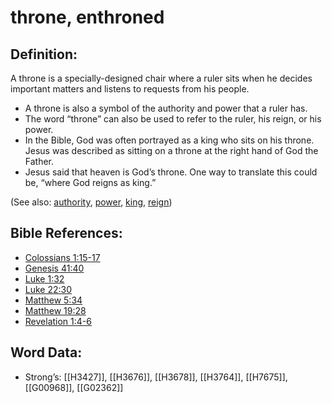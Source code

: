 # throne, enthroned

## Definition:

A throne is a specially-designed chair where a ruler sits when he decides important matters and listens to requests from his people.

* A throne is also a symbol of the authority and power that a ruler has.
* The word “throne” can also be used to refer to the ruler, his reign, or his power.
* In the Bible, God was often portrayed as a king who sits on his throne. Jesus was described as sitting on a throne at the right hand of God the Father.
* Jesus said that heaven is God’s throne. One way to translate this could be, “where God reigns as king.”

(See also: [authority](../kt/authority.md), [power](../kt/power.md), [king](../other/king.md), [reign](../other/reign.md))

## Bible References:

* [Colossians 1:15-17](rc://en/tn/help/col/01/15)
* [Genesis 41:40](rc://en/tn/help/gen/41/40)
* [Luke 1:32](rc://en/tn/help/luk/01/32)
* [Luke 22:30](rc://en/tn/help/luk/22/30)
* [Matthew 5:34](rc://en/tn/help/mat/05/34)
* [Matthew 19:28](rc://en/tn/help/mat/19/28)
* [Revelation 1:4-6](rc://en/tn/help/rev/01/04)

## Word Data:

* Strong’s: [[H3427]], [[H3676]], [[H3678]], [[H3764]], [[H7675]], [[G00968]], [[G02362]]
